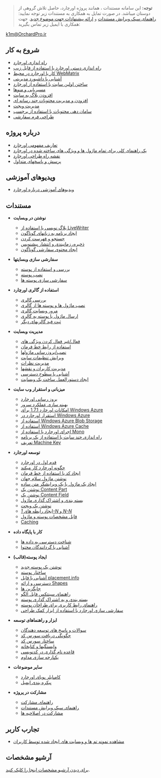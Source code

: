> **توجه:** این سامانه مستندات ، همانند پروژه اورچارد، حاصل تلاش گروهی از دوستان میباشد.
در صورت تمایل به همکاری به مستندات زیر توجه نمایید:
[راهنمای سبک ویرایش مستندات](Documentation/راهنمای-سبک-ویرایش-مستندات)
و [ارائه پیشنهادات جهت موضوع جدید](Documentation/Suggestions-for-New-Topics).
جهت همکاری با ایمیل زیر تماس بگیرید:

k1m@OrchardPro.ir

## شروع به کار ##
* [راه اندازی اورچارد](Documentation/راه-اندازی-اورچارد)
* [راه اندازی دستی اورچارد با استفاده از فایل زیپ](Documentation/Manually-installing-Orchard-zip-file)
* [کار با اورچارد در محیط WebMatrix](Documentation/Working-with-Orchard-in-WebMatrix)
* [آشنایی با داشبورد مدیریتی](Documentation/Getting-around-the-dashboard)
* [ساختن اولین سایت با استفاده از اورچارد](Documentation/Getting-Started)
* [مسیریابی و منوها](Documentation/Navigation-and-menus)
* [افزودن بلاگ به سایت](Documentation/Adding-a-blog-to-your-site)
* [افزودن و مدیریت محتویات چند رسانه ای](Documentation/Adding-and-managing-media-content)
* [مدیریت ویجت](Documentation/Managing-widgets)
* [سامان دهی محتویات با استفاده از برچسب](Documentation/Organizing-content-with-tags)
* [طراحی فرم سفارشی](Documentation/Creating-Custom-Forms "استفاده از فرم های سفارشی برای ایجاد صفحه اشتراک و تماس با ما")

## درباره پروژه ##
* [تعاریف مفهومی اورچارد](Documentation/Basic-Orchard-Concepts)
* [یک راهنمای کلی برای تمام ماژول ها و ویژگی های ساخته شده در اورچارد](Documentation/Builtin-features)
* [نقشه راه طراحی اورچارد](Documentation/feature-roadmap)
* [پرسش و پاسخهای متداول](Documentation/frequently-asked-questions)

## ویدیوهای آموزشی ##

* [ویدیوهای آموزشی درباره اورچارد](Documentation/Orchard-TV)

## مستندات ##

* **نوشتن در وبسایت**
    * [بلاگ نویسی با استفاده از LiveWriter](Documentation/Blogging-with-LiveWriter)
    * [ایجاد برنامه به زبانهای گوناگون](Documentation/Creating-global-ready-applications)
    * [جستجو و فهرست کردن](Documentation/Search-and-indexing)
    * [ذخیره، زمانبندی و انتشار پیشنویس](Documentation/Saving-scheduling-and-publishing-drafts)
    * [ایجاد محتوی سفارشی گوناگون](Documentation/Creating-custom-content-types)


* **سفارشی سازی وبسایتها**
    * [بررسی و استفاده از پوسته](Documentation/Previewing-and-applying-a-theme)
    * [نصب پوسته](Documentation/Installing-themes)
    * [سفارشی سازی پوسته ها](Documentation/Customizing-the-default-theme)


* **استفاده از گالری اورچارد**
    * [بررسی گالری](Documentation/Gallery-overview)
    * [نصب ماژول ها و پوسته ها از گالری](Documentation/Installing-modules-and-themes-from-the-gallery)
    * [مرور وبسایت گالری](Documentation/Browsing-the-gallery-web-site)
    * [ارسال ماژول یا پوسته به گالری](Documentation/Contributing-a-module-or-theme-to-the-gallery)
    * [ثبت فید گالریهای دیگر](Documentation/Module-gallery-feeds)


* **مدیریت وبسایت**
    * [فعال/غیر فعال کردن ویژگی های](Documentation/Enabling-and-disabling-features)
    * [استفاده از رابط خط فرمان](Documentation/Using-the-command-line-interface)
    * [نصب/بروزرسانی ماژولها](Documentation/Installing-and-upgrading-modules)
    * [ویرایش تنظیمات سایت](Documentation/Modifying-site-settings)
    * [مدیریت نظرات](Documentation/Moderating-comments)
    * [مدیریت کاربران و نقشها](Documentation/Managing-users-and-roles)
    * [آشنایی با سطوح دسترسی](Documentation/Understanding-permissions)
    * [ایجاد دستورالعمل ساخت یک وبسایت](Documentation/Making-a-Web-Site-Recipe)


* **میزبانی و استقرار وب سایت**
    * [بروز رسانی اورچارد](Documentation/Upgrading-a-site-to-a-new-version-of-Orchard)
    * [بهینه سازی عملکرد سرور](Documentation/Optimizing-Performance-of-Orchard-with-Shared-Hosting)
    * [امکانات اورچارد 1.7.1 برای Windows Azure](Documentation/Whats-new-for-Windows-Azure-in-Orchard-1-7-1)
    * [استقرار اورچارد در Windows Azure](Documentation/Deploying-Orchard-to-Windows-Azure)
	* [استفاده از Windows Azure Blob Storage](Documentation/Using-Windows-Azure-Blob-Storage)
	* [استفاده از Windows Azure Cache](Documentation/Using-Windows-Azure-Cache)
    * [اجرای اورچارد یا استفاده از Mono](Documentation/Running-Orchard-on-Mono)
    * [راه اندازی چند سایت با استفاده از یک برنامه](Documentation/Setting-up-a-multi-tenant-orchard-site)
    * [تعریف Machine Key](Documentation/Setting-up-a-machine-key)


* **توسعه اورجارد**
    * [قدم اول در اورچارد](Documentation/First-steps-into-Orchard)
    * [چگونه اورچارد کار میکند](Documentation/How-Orchard-works)
    * [ایجاد کد با استفاده از خط فرمان](Documentation/Command-line-scaffolding)
    * [نوشتن ماژول سلام جهان](Documentation/Building-a-hello-world-module)
    * [ایجاد یک ماژول با یک ویرایشگر متن ساده](Documentation/Creating-a-module-with-a-simple-text-editor)
    * [نوشتن یک Content Part](Documentation/Writing-a-content-part)
    * [نوشتن یک Content Field](Documentation/Creating-a-custom-field-type)
    * [بسته بندی و اشتراک گذاری ماژول](Documentation/Packaging-and-sharing-a-module)
    * [نوشتن یک ویجت](Documentation/Writing-a-widget)
    * [ایجاد رابطه های  _1-N_ و _N-N_](Documentation/Creating-1-n-and-n-n-relations)
    * [فایل مشخصات پوسته و ماژول](Documentation/manifest-files)
    * [Caching](Documentation/Caching)


* **کار با پایگاه داده**
    * [شناخت دسترسی به داده ها](Documentation/Understanding-data-access)
    * [آشنایی با گردانندگان محتوا](Documentation/Understanding-content-handlers)
<!-- ** [Understanding Content Drivers](Documentation/Understanding-content-drivers) (TBD) -->

* **ایجاد پوسته(قالب)**
    * [نوشتن یک پوسته جدید](Documentation/Writing-a-new-theme)
    * [ساختار پوسته](Documentation/Anatomy-of-a-theme)
    * [آشنایی با فایل placement.info](Documentation/Understanding-placement-info)
    * [دسترسی و ارائه Shapes](Documentation/Accessing-and-rendering-shapes)
    * [جایگزین ها](Documentation/Alternates)
    * [راهنمای سینتکس فایل الگو](Documentation/Template-file-syntax-guide)
    * [بسته بندی و به اشتراک گذاری پوسته](Documentation/Packaging-and-sharing-themes)
    * [راهنمای رابط کاربری برای طراحان پوسته](Documentation/UI-guidelines-for-theme-authors)
    * [سفارشی سازی اورچارد با استفاده از ابزار کمک طراحی](Documentation/Customizing-Orchard-using-Designer-Helper-Tools)


* **ابزار و راهنماهای توسعه**
    * [سوالات و پاسخ های توسعه دهندگان](Documentation/Developer-FAQ)
    * [چگونگی دریافت سورس کد](Documentation/Setting-up-a-source-enlistment)
    * [ساختار سورس کد](Documentation/Source-code-organization)
    * [وابستگیها و کتابخانه](Documentation/Orchard-dependencies-and-libraries)
    * [قاعده نام گذاری در کدنویسی](Documentation/Code-conventions)
    * [یکپارچه سازی مداوم](Documentation/Continuous-integration)


* **سایر موضوعات**
    * [کامپایلر پویای اورچارد](Documentation/Orchard-module-loader-and-dynamic-compilation)
    * [پیکره بندی ایمیل](Documentation/Configuring-Email)


* **مشارکت در پروژه**
    * [راهنمای مشارکت](Documentation/Contributing-documentation)
    * [راهنمای سبک ویرایش مستندات](Documentation/راهنمای-سبک-ویرایش-مستندات)
    * [مشارکت در اصلاحیه ها](Documentation/Contributing-patches)

## تجارب کاربر ##
* [مشاهده نمونه تم ها و وبسایت های ایجاد شده توسط کاربران](Documentation/walkthroughs)

## آرشیو مشخصات ##

[برای دیدن آرشیو مشخصات اینجا را کلیک کنید](Documentation/archived-specs).

